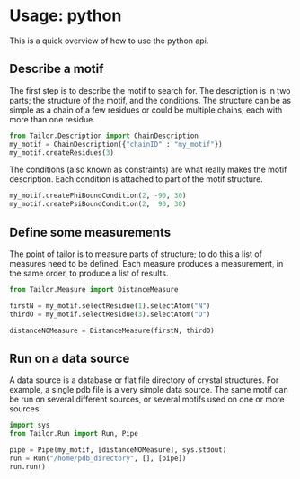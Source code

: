 # Usage: python

This is a quick overview of how to use the python api.

## Describe a motif

The first step is to describe the motif to search for. The description is in two parts; the structure of the motif, and the conditions. The structure can be as simple as a chain of a few residues or could be multiple chains, each with more than one residue.

```python
from Tailor.Description import ChainDescription
my_motif = ChainDescription({"chainID" : "my_motif"})
my_motif.createResidues(3)
```

The conditions (also known as constraints) are what really makes the motif description. Each condition is attached to part of the motif structure.

```python
my_motif.createPhiBoundCondition(2, -90, 30)
my_motif.createPsiBoundCondition(2,  90, 30)
```

## Define some measurements

The point of tailor is to measure parts of structure; to do this a list of measures need to be defined. Each measure produces a measurement, in the same order, to produce a list of results.

```python
from Tailor.Measure import DistanceMeasure

firstN = my_motif.selectResidue(1).selectAtom("N")
thirdO = my_motif.selectResidue(3).selectAtom("O")

distanceNOMeasure = DistanceMeasure(firstN, thirdO)
```

## Run on a data source

A data source is a database or flat file directory of crystal structures. For example, a single pdb file is a very simple data source. The same motif can be run on several different sources, or several motifs used on one or more sources.

```python
import sys
from Tailor.Run import Run, Pipe

pipe = Pipe(my_motif, [distanceNOMeasure], sys.stdout)
run = Run("/home/pdb_directory", [], [pipe])
run.run()
```

